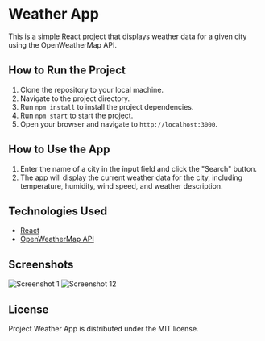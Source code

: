 # Weather App

This is a simple React project that displays weather data for a given city using the OpenWeatherMap API.

## How to Run the Project

1. Clone the repository to your local machine.
2. Navigate to the project directory.
3. Run `npm install` to install the project dependencies.
4. Run `npm start` to start the project.
5. Open your browser and navigate to `http://localhost:3000`.

## How to Use the App

1. Enter the name of a city in the input field and click the "Search" button.
2. The app will display the current weather data for the city, including temperature, humidity, wind speed, and weather description.

## Technologies Used

- [React](https://react.dev)
- [OpenWeatherMap API](https://openweathermap.org)

## Screenshots

<img src='https://i.ibb.co/YLJD5cb/msedge-3-FS1-Zoz-Mx-X.png' alt='Screenshot 1' />
<img src='https://i.ibb.co/tQQjqGP/msedge-s-Duy-Syfok5.png' alt='Screenshot 12' />

## License

Project Weather App is distributed under the MIT license.